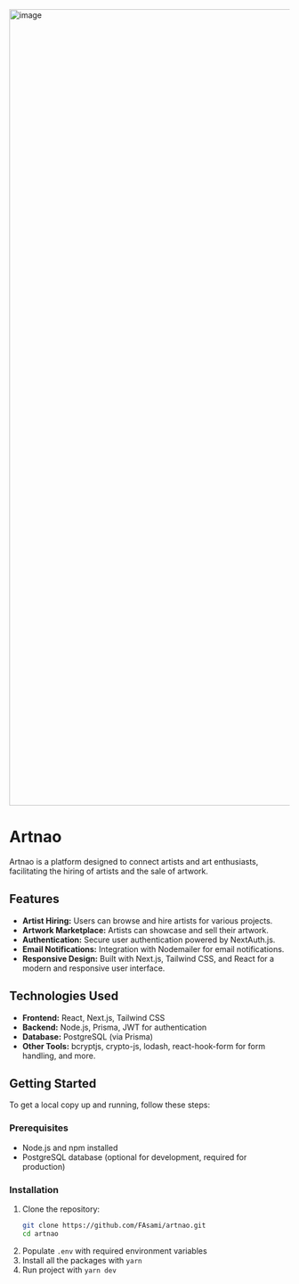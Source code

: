 <img width="1428" alt="image" src="https://github.com/FAsami/artnao/assets/43314398/9a8a6968-5ae9-4806-82df-de05570bd50d">

# Artnao

Artnao is a platform designed to connect artists and art enthusiasts, facilitating the hiring of artists and the sale of artwork.

## Features

- **Artist Hiring:** Users can browse and hire artists for various projects.
- **Artwork Marketplace:** Artists can showcase and sell their artwork.
- **Authentication:** Secure user authentication powered by NextAuth.js.
- **Email Notifications:** Integration with Nodemailer for email notifications.
- **Responsive Design:** Built with Next.js, Tailwind CSS, and React for a modern and responsive user interface.

## Technologies Used

- **Frontend:** React, Next.js, Tailwind CSS
- **Backend:** Node.js, Prisma, JWT for authentication
- **Database:** PostgreSQL (via Prisma)
- **Other Tools:** bcryptjs, crypto-js, lodash, react-hook-form for form handling, and more.

## Getting Started

To get a local copy up and running, follow these steps:

### Prerequisites

- Node.js and npm installed
- PostgreSQL database (optional for development, required for production)

### Installation

1. Clone the repository:
   ```bash
   git clone https://github.com/FAsami/artnao.git
   cd artnao
   ```
2. Populate `.env` with required environment variables
3. Install all the packages with `yarn`
4. Run project with `yarn dev`
